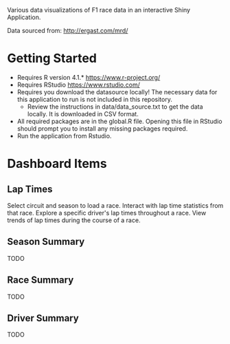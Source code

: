Various data visualizations of F1 race data in an interactive Shiny Application.

Data sourced from: http://ergast.com/mrd/

# Getting Started

* Requires R version 4.1.* https://www.r-project.org/
* Requires RStudio https://www.rstudio.com/
* Requires you download the datasource locally! The necessary data for this application to run is not included in this repository.
	* Review the instructions in data/data_source.txt to get the data locally. It is downloaded in CSV format.
* All required packages are in the global.R file. Opening this file in RStudio should prompt you to install any missing packages required. 
* Run the application from Rstudio.

# Dashboard Items

## Lap Times
Select circuit and season to load a race. Interact with lap time statistics from that race. 
Explore a specific driver's lap times throughout a race. View trends of lap times during the course of a race.

## Season Summary
TODO

## Race Summary
TODO

## Driver Summary
TODO
